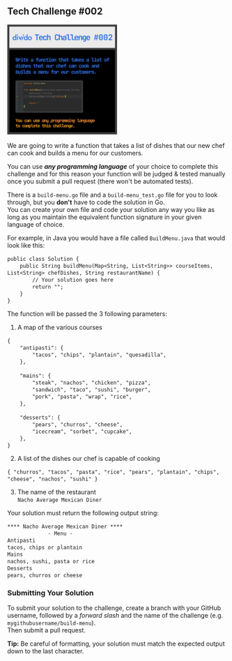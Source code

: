 ## Tech Challenge #002

<img src="divido-tech-challenge-002.jpg" width="50%" alt="Divido Tech Challenge #002">

We are going to write a function that takes a list of dishes that our new chef can cook and builds a menu for our customers.<br/>

You can use **_any programming language_** of your choice to complete this challenge and for this reason your function will 
be judged & tested manually once you submit a pull request (there won't be automated tests).<br/>

There is a `build-menu.go` file and a `build-menu_test.go` file for you to look through, but you **don't** have to code the solution in Go.<br/>
You can create your own file and code your solution any way you like as long as you maintain the equivalent function signature in your given language of choice.<br/>

For example, in Java you would have a file called `BuildMenu.java` that would look like this:

```
public class Solution {
    public String buildMenu(Map<String, List<String>> courseItems, List<String> chefDishes, String restaurantName) {
        // Your solution goes here
        return "";
    }
}
```

The function will be passed the 3 following parameters:

1. A map of the various courses
```
{
    "antipasti": {
        "tacos", "chips", "plantain", "quesadilla",
    },

    "mains": {
        "steak", "nachos", "chicken", "pizza",
        "sandwich", "taco", "sushi", "burger",
        "pork", "pasta", "wrap", "rice",
    },

    "desserts": {
        "pears", "churros", "cheese",
        "icecream", "sorbet", "cupcake",
    },
}
```

2. A list of the dishes our chef is capable of cooking
```
{ "churros", "tacos", "pasta", "rice", "pears", "plantain", "chips", "cheese", "nachos", "sushi" }
```

3. The name of the restaurant<br/>
```Nacho Average Mexican Diner```

Your solution must return the following output string:
```
**** Nacho Average Mexican Diner ****
             - Menu -
Antipasti
tacos, chips or plantain
Mains
nachos, sushi, pasta or rice
Desserts
pears, churros or cheese
```

### Submitting Your Solution
To submit your solution to the challenge, create a branch with your GitHub username,
followed by a _forward slash_ and the name of the challenge (e.g. `mygithubusername/build-menu`).<br/>
Then submit a pull request.

**Tip:** Be careful of formatting, your solution must match the expected output down to the last character.